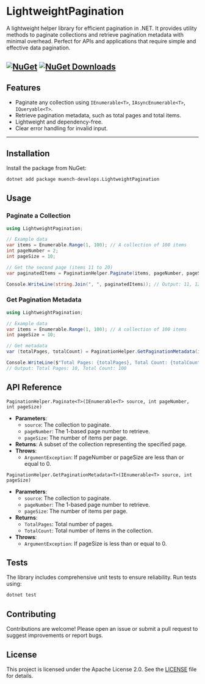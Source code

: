 # LightweightPagination

A lightweight helper library for efficient pagination in .NET. It provides utility methods to paginate collections and retrieve pagination metadata with minimal overhead. Perfect for APIs and applications that require simple and effective data pagination.


[![NuGet](https://img.shields.io/nuget/v/muench-develops.LightweightPagination.svg)](https://www.nuget.org/packages/muench-develops.LightweightPagination/) [![NuGet Downloads](https://img.shields.io/nuget/dt/muench-develops.LightweightPagination.svg)](https://www.nuget.org/packages/muench-develops.LightweightPagination/)
---

## Features

- Paginate any collection using `IEnumerable<T>`,  `IAsyncEnumerable<T>`, `IQueryable<T>`.
- Retrieve pagination metadata, such as total pages and total items.
- Lightweight and dependency-free.
- Clear error handling for invalid input.

---

## Installation

Install the package from NuGet:

```bash
dotnet add package muench-develops.LightweightPagination
```

## Usage
### Paginate a Collection
```csharp
using LightweightPagination;

// Example data
var items = Enumerable.Range(1, 100); // A collection of 100 items
int pageNumber = 2;
int pageSize = 10;

// Get the second page (items 11 to 20)
var paginatedItems = PaginationHelper.Paginate(items, pageNumber, pageSize);

Console.WriteLine(string.Join(", ", paginatedItems)); // Output: 11, 12, 13, ..., 20
```

### Get Pagination Metadata
```csharp
using LightweightPagination;

// Example data
var items = Enumerable.Range(1, 100); // A collection of 100 items
int pageSize = 10;

// Get metadata
var (totalPages, totalCount) = PaginationHelper.GetPaginationMetadata(items, pageSize);

Console.WriteLine($"Total Pages: {totalPages}, Total Count: {totalCount}");
// Output: Total Pages: 10, Total Count: 100
```

## API Reference
`PaginationHelper.Paginate<T>(IEnumerable<T> source, int pageNumber, int pageSize)`
- **Parameters**:
  - `source`: The collection to paginate.
  - `pageNumber`: The 1-based page number to retrieve.
  - `pageSize`: The number of items per page.
- **Returns**: A subset of the collection representing the specified page.
- **Throws**:
  - `ArgumentException`: If pageNumber or pageSize are less than or equal to 0.

`PaginationHelper.GetPaginationMetadata<T>(IEnumerable<T> source, int pageSize)`
- **Parameters**:
  - `source`: The collection to paginate.
  - `pageNumber`: The 1-based page number to retrieve.
  - `pageSize`: The number of items per page.
- **Returns**:
    - `TotalPages`: Total number of pages.
    - `TotalCount`: Total number of items in the collection.
- **Throws**:
    - `ArgumentException`: If pageSize is less than or equal to 0.

## Tests
The library includes comprehensive unit tests to ensure reliability. Run tests using:
```bash
dotnet test
```

## Contributing
Contributions are welcome! Please open an issue or submit a pull request to suggest improvements or report bugs.

## License
This project is licensed under the Apache License 2.0. See the [LICENSE](LICENSE) file for details.